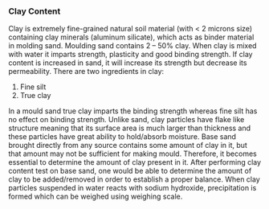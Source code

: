 ### Clay Content 
Clay is extremely fine-grained natural soil material (with < 2 microns size) containing clay minerals (aluminum silicate), which acts as binder material in molding sand. Moulding sand contains 2 – 50% clay. When clay is mixed with water it imparts strength, plasticity and good binding strength. 
If clay content is increased in sand, it will increase its strength but decrease its permeability. There are two ingredients in clay:
 1. Fine silt     
 2. True clay 

In a mould sand true clay imparts the binding strength whereas fine silt has no effect on binding strength. Unlike sand, clay particles have flake like structure meaning that its surface area is much larger than thickness and these particles have great ability to hold/absorb moisture. 
Base sand brought directly from any source contains some amount of clay in it, but that amount may not be sufficient for making mould. Therefore, it becomes essential to determine the amount of clay present in it. After performing clay content test on base sand, one would be able to determine the amount of clay to be added/removed in order to establish a proper balance. 
When clay particles suspended in water reacts with sodium hydroxide, precipitation is formed which can be weighed using weighing scale. 
